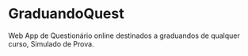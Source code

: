 # GraduandoQuest
Web App de Questionário online destinados a graduandos de qualquer curso, Simulado de Prova.
